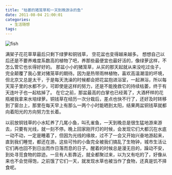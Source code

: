 ```yaml
---
title: "枯萎的猪笼草和一天到晚游泳的鱼"
date: 2011-08-04 21:00:01
categories:
  - 生活随想
tags:
---
```


![](../../../images/2011/fish.jpg "fish") 

满架子花花草草最后只剩下绿萝和铜钱草， 空花盆也变得越来越多。 想想自己以后还是不要养难度系数高的植物了吧，养那些最便宜也最好活的，像绿萝这样，不怎么管它也长得好好的。 那盆小小的猪笼草，从买的那天起就从来没吃过虫子，完全颠覆了我心里对猪笼草的期待。因为是热带雨林植物，喜欢高温潮湿的坏境，但北京又总是太干，于是每天洗澡的时候都会把花盆抱进浴室，一起淋浴，所以每天笼子里的水都不少，可即使是这样的努力，还是不能挽救它的持续枯萎，终于有天连叶子也一起枯掉了。 在它之前，那盆最高的白掌也已经蔫了，大酒杯样的花瓶被我拿来水培绿萝。铜钱草在经历一次分栽后，差点也快不行了，还好及时转移到了窗台上，那里在每天早上有那么一两个小时能晒到太阳，结果两盆铜钱草就都向着阳光的方向努力生长着。 

以前放铜钱草的小水缸养了几尾小鱼，叫孔雀鱼，一天到晚总是很生猛地游来游去，只要有光线，就一刻不停。晚上回家刚开灯的时候，会发现它们大都沉在水底一动不动，一定是睡着了，但因为光线的缘故，过不了一会又开始兴奋地游起来，直到我们睡觉，都还在游。这些可怜的小鱼完全被我们搞乱了生物钟，城市生活让它们再也回不到日出而作日落而息的日子。醒着的时候总是漫无目的，躁动不安，到处寻觅食物的踪迹。一旦有人影靠近，就全都聚过来，以为又有吃的了，好像从来也不会觉得饱，之前饿了它们一天，就发现水草也被当作了食物，还真是饥不择食呢。